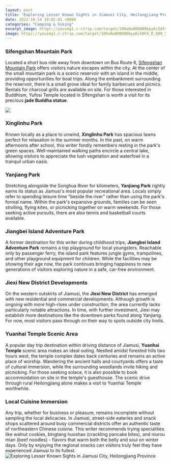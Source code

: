 ```yaml
---
layout: post
title: "Exploring Lesser Known Sights in Jiamusi City, Heilongjiang Province"
date: 2023-10-14 19:02:01 +0000
categories: "Camping & hiking"
excerpt_image: https://youimg1.c-ctrip.com/target/100a0w000000kpy6i5AF4_D_800_533.jpg
image: https://youimg1.c-ctrip.com/target/100a0w000000kpy6i5AF4_D_800_533.jpg
---
```


### Sifengshan Mountain Park
Located a short bus ride away from downtown on Bus Route 6, [Sifengshan Mountain Park](https://wordtimes.github.io/2024-01-10-xdcberlebenstipps-f-xfcr-paraguay/) offers visitors nature escapes within the city. At the center of the small mountain park is a scenic reservoir with an island in the middle, providing opportunities for boat trips. Along the embankment surrounding the reservoir, there is a small grove ideal for family barbecues and picnics. Rentals for charcoal grills are available on site. For those interested in Buddhism, Yufosi Temple located in Sifengshan is worth a visit for its precious **jade Buddha statue**.

![](https://media.gettyimages.com/photos/jiamusiheilongjiangchina-picture-id150058705)
### Xinglinhu Park
Known locally as a place to unwind, **Xinglinhu Park** has spacious lawns perfect for relaxation in the summer months. In the past, on warm afternoons after school, this writer fondly remembers resting in the park's green spaces. Well-maintained walking paths encircle a central lake, allowing visitors to appreciate the lush vegetation and waterfowl in a tranquil urban oasis.  
### Yanjiang Park
Stretching alongside the Songhua River for kilometers, **Yanjiang Park** rightly earns its status as Jiamusi's most popular recreational area. Locals simply refer to spending leisure time "beside the river" rather than using the park's formal name. Within the park's expansive grounds, families can be seen strolling, flying kites, or picnicking together on warm weekends. For those seeking active pursuits, there are also tennis and basketball courts available.
### Jiangbei Island Adventure Park
A former destination for this writer during childhood trips, **Jiangbei Island Adventure Park** remains a top playground for local youngsters. Reachable only by passenger ferry, the island park features jungle gyms, trampolines, and other playground equipment for children. While the facilities may be showing their age now, the park continues bringing happiness to new generations of visitors exploring nature in a safe, car-free environment.  
### Jiexi New District Developments  
On the western outskirts of Jiamusi, the **Jiexi New District** has emerged with new residential and commercial developments. Although growth is ongoing with more high-rises under construction, the area currently lacks particularly notable attractions. In time, with further investment, Jiexi may establish more destinations like the downtown parks found along Yanjiang. For now, most visitors pass through on their way to spots outside city limits.
### Yuanhai Temple Scenic Area
A popular day trip destination within driving distance of Jiamusi, **Yuanhai Temple** scenic area makes an ideal outing. Nestled amidst forested hills two hours west, the temple complex dates back centuries and remains an active place of worship. Wandering the ancient halls and courtyards offers a taste of cultural immersion, while the surrounding woodlands invite hiking and picnicking. For those seeking solace, it is also possible to book accommodation on site in the temple's guesthouse. The scenic drive through rural Heilongjiang alone makes a visit to Yuanhai Temple worthwhile.
### Local Cuisine Immersion
Any trip, whether for business or pleasure, remains incomplete without sampling the local delicacies. In Jiamusi, street-side eateries and snack shops scattered around busy commercial districts offer an authentic taste of northeastern Chinese cuisine. This writer recommends trying specialities like walnut cookies, bingtang huoshao (crackling pancake bites), and niurou mian (beef noodles) - flavors that warm both the belly and soul on winter days. Only by enjoying the regional snacks can visitors truly feel they have experienced Jiamusi to its fullest.
![Exploring Lesser Known Sights in Jiamusi City, Heilongjiang Province](https://youimg1.c-ctrip.com/target/100a0w000000kpy6i5AF4_D_800_533.jpg)